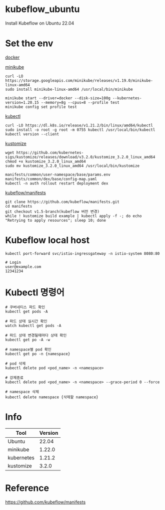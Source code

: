 # kubeflow_ubuntu

Install Kubeflow on Ubuntu 22.04

# Set the env

[docker](https://docs.docker.com/desktop/install/ubuntu/)

[minikube](https://github.com/kubernetes/minikube/releases/tag/v1.22.0)

```
curl -LO https://storage.googleapis.com/minikube/releases/v1.19.0/minikube-linux-amd64
sudo install minikube-linux-amd64 /usr/local/bin/minikube

minikube start --driver=docker --disk-size=100g --kubernetes-version=1.20.15 --memory=8g --cpus=8 --profile test
minikube config set profile test
```

[kubectl](https://kubernetes.io/ko/docs/tasks/tools/install-kubectl-linux/)

```
curl -LO https://dl.k8s.io/release/v1.21.2/bin/linux/amd64/kubectl
sudo install -o root -g root -m 0755 kubectl /usr/local/bin/kubectl
kubectl version --client
```

[kustomize](https://kubectl.docs.kubernetes.io/guides/introduction/kustomize/)

```
wget https://github.com/kubernetes-sigs/kustomize/releases/download/v3.2.0/kustomize_3.2.0_linux_amd64
chmod +x kustomize_3.2.0_linux_amd64
sudo mv kustomize_3.2.0_linux_amd64 /usr/local/bin/kustomize
```

```
manifests/common/user-namespace/base/params.env
manifests/common/dex/base/config-map.yaml
kubectl -n auth rollout restart deployment dex 
```

[kubeflow/manifests](https://github.com/kubeflow/manifests)

```
git clone https://github.com/kubeflow/manifests.git
cd manifests
git checkout v1.5-branch(kubeflow 버전 변경)
while ! kustomize build example | kubectl apply -f -; do echo "Retrying to apply resources"; sleep 10; done
```

# Kubeflow local host

```
kubectl port-forward svc/istio-ingressgateway -n istio-system 8080:80

# Login
user@example.com
12341234
```

# Kubectl 명령어

```
# 쿠버네티스 파드 확인
kubectl get pods -A

# 파드 상태 실시간 확인
watch kubectl get pods -A 

# 파드 상태 변경될때마다 상태 확인
kubectl get po -A -w

# namespace별 pod 확인
kubectl get po -n {namespace}

# pod 삭제
kubectl delete pod <pod_name> -n <namespace>

# 강제종료
kubectl delete pod <pod_name> -n <namespace> --grace-period 0 --force

# namespace 삭제
kubectl delete namespace {삭제할 namespace}
```

# Info

|Tool|Version|
|----------|------|
|Ubuntu|22.04|
|minikube|1.22.0|
|kubernetes|1.21.2|
|kustomize|3.2.0|

# Reference
https://github.com/kubeflow/manifests
